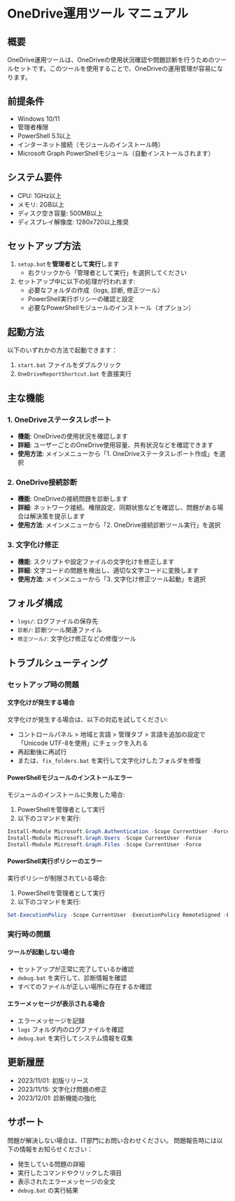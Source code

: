 # OneDrive運用ツール マニュアル

## 概要
OneDrive運用ツールは、OneDriveの使用状況確認や問題診断を行うためのツールセットです。このツールを使用することで、OneDriveの運用管理が容易になります。

## 前提条件
- Windows 10/11
- 管理者権限
- PowerShell 5.1以上
- インターネット接続（モジュールのインストール時）
- Microsoft Graph PowerShellモジュール（自動インストールされます）

## システム要件
- CPU: 1GHz以上
- メモリ: 2GB以上
- ディスク空き容量: 500MB以上
- ディスプレイ解像度: 1280x720以上推奨

## セットアップ方法
1. `setup.bat`を**管理者として実行**します
   - 右クリックから「管理者として実行」を選択してください
2. セットアップ中に以下の処理が行われます:
   - 必要なフォルダの作成（logs, 診断, 修正ツール）
   - PowerShell実行ポリシーの確認と設定
   - 必要なPowerShellモジュールのインストール（オプション）

## 起動方法
以下のいずれかの方法で起動できます：
1. `start.bat` ファイルをダブルクリック
2. `OneDriveReportShortcut.bat` を直接実行

## 主な機能

### 1. OneDriveステータスレポート
- **機能**: OneDriveの使用状況を確認します
- **詳細**: ユーザーごとのOneDrive使用容量、共有状況などを確認できます
- **使用方法**: メインメニューから「1. OneDriveステータスレポート作成」を選択

### 2. OneDrive接続診断
- **機能**: OneDriveの接続問題を診断します
- **詳細**: ネットワーク接続、権限設定、同期状態などを確認し、問題がある場合は解決策を提示します
- **使用方法**: メインメニューから「2. OneDrive接続診断ツール実行」を選択

### 3. 文字化け修正
- **機能**: スクリプトや設定ファイルの文字化けを修正します
- **詳細**: 文字コードの問題を検出し、適切な文字コードに変換します
- **使用方法**: メインメニューから「3. 文字化け修正ツール起動」を選択

## フォルダ構成
- `logs/`: ログファイルの保存先
- `診断/`: 診断ツール関連ファイル
- `修正ツール/`: 文字化け修正などの修復ツール

## トラブルシューティング

### セットアップ時の問題

#### 文字化けが発生する場合
文字化けが発生する場合は、以下の対応を試してください:
- コントロールパネル > 地域と言語 > 管理タブ > 言語を追加の設定で「Unicode UTF-8を使用」にチェックを入れる
- 再起動後に再試行
- または、`fix_folders.bat` を実行して文字化けしたフォルダを修復

#### PowerShellモジュールのインストールエラー
モジュールのインストールに失敗した場合:
1. PowerShellを管理者として実行
2. 以下のコマンドを実行:
```powershell
Install-Module Microsoft.Graph.Authentication -Scope CurrentUser -Force
Install-Module Microsoft.Graph.Users -Scope CurrentUser -Force
Install-Module Microsoft.Graph.Files -Scope CurrentUser -Force
```

#### PowerShell実行ポリシーのエラー
実行ポリシーが制限されている場合:
1. PowerShellを管理者として実行
2. 以下のコマンドを実行:
```powershell
Set-ExecutionPolicy -Scope CurrentUser -ExecutionPolicy RemoteSigned -Force
```

### 実行時の問題

#### ツールが起動しない場合
- セットアップが正常に完了しているか確認
- `debug.bat` を実行して、診断情報を確認
- すべてのファイルが正しい場所に存在するか確認

#### エラーメッセージが表示される場合
- エラーメッセージを記録
- `logs` フォルダ内のログファイルを確認
- `debug.bat` を実行してシステム情報を収集

## 更新履歴
- 2023/11/01: 初版リリース
- 2023/11/15: 文字化け問題の修正
- 2023/12/01: 診断機能の強化

## サポート
問題が解決しない場合は、IT部門にお問い合わせください。
問題報告時には以下の情報をお知らせください：
- 発生している問題の詳細
- 実行したコマンドやクリックした項目
- 表示されたエラーメッセージの全文
- `debug.bat` の実行結果